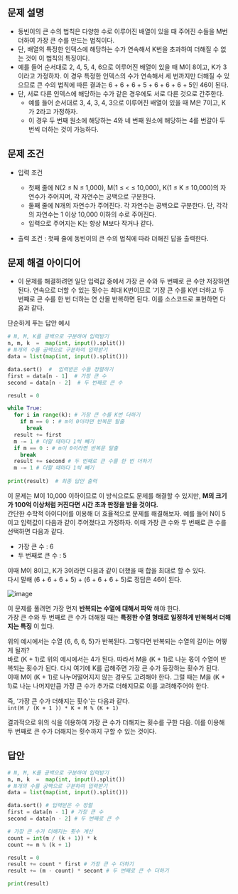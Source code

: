 ## 문제 설명
* 동빈이의 큰 수의 법칙은 다양한 수로 이루어진 배열이 있을 때 주어진 수들을 M번 더하여 가장 큰 수를 만드는 법칙이다.
* 단, 배열의 특정한 인덱스에 해당하는 수가 연속해서 K번을 초과하여 더해질 수 없는 것이 이 법칙의 특징이다.
* 예를 들어 순서대로 2, 4, 5, 4, 6으로 이루어진 배열이 있을 때 M이 8이고, K가 3이라고 가정하자. 이 경우 특정한 인덱스의 수가 연속해서 세 번까지만 더해질 수 있으므로 큰 수의 법칙에 따른 결과는 6 + 6 + 6 + 5 + 6 + 6 + 6 + 5인 46이 된다.
* 단, 서로 다른 인덱스에 해당하는 수가 같은 경우에도 서로 다른 것으로 간주한다.
  * 예를 들어 순서대로 3, 4, 3, 4, 3으로 이루어진 배열이 있을 때 M은 7이고, K가 2라고 가정하자.
  * 이 경우 두 번째 원소에 해당하는 4와 네 번째 원소에 해당하는 4를 번갈아 두 번씩 더하는 것이 가능하다. 

## 문제 조건
* 입력 조건
  * 첫째 줄에 N(2 $\le$ N $\le$ 1,000), M(1 $\le$ < $\le$ 10,000), K(1 $\le$ K $\le$ 10,000)의 자연수가 주어지며, 각 자연수는 공백으로 구분한다.
  * 둘째 줄에 N개의 자연수가 주어진다. 각 자연수는 공백으로 구분한다. 단, 각각의 자연수는 1 이상 10,000 이하의 수로 주어진다.
  * 입력으로 주어지는 K는 항상 M보다 작거나 같다.

* 출력 조건 : 첫째 줄에 동빈이의 큰 수의 법칙에 따라 더해진 답을 출력한다.

## 문제 해결 아이디어
* 이 문제를 해결하려면 일단 입력값 중에서 가장 큰 수와 두 번째로 큰 수만 저장하면 된다. 연속으로 더할 수 있는 횟수는 최대 K번이므로  ‘기장 큰 수를 K번 더하고 두 번째로 큰 수를 한 번 더하는 연 
산몰 반복하면 된다. 이를 소스코드로 표현하면 다음과 같다. 

단순하게 푸는 답안 예시 
```python
# N, M, K를 공백으로 구분하여 입력받기 
n, m, k  =  map(int, input().split()) 
# N개의 수를 공백으로 구분하여 입력받기 
data = list(map(int, input().split()))

data.sort()  #  입력받은 수들 정렬하기 
first = data[n - 1]  # 가장 큰 수 
second = data[n - 2]  # 두 번째로 큰 수 

result = 0 

while True: 
  for i in range(k): # 가장 큰 수를 K번 더하기 
    if m == 0 : # m이 0이라면 반복문 탈출 
      break 
  result += first 
  m -= 1 # 더할 때마다 1씩 빼기 
  if m == 0 : # m이 0이라면 반복문 탈출 
    break 
  result += second # 두 번째로 큰 수를 한 번 더하기 
  m -= 1 # 더할 때마다 1씩 빼기 
  
print(result)  # 최종 답안 출력
```

이 문제는 M이 10,000 이하이므로 이 방식으로도 문제를 해결할 수 있지만, **M의 크기가 100억 이상처럼 커진다면 시간 초과 판정을 받을 것이다.**  
간단한 수학적 아이디어를 이용해 더 효율적으로 문제를 해결해보자. 예를 들어 N이 5이고 입력값이 다음과 같이 주어졌다고 가정하자. 
이때 가장 큰 수와 두 번째로 큰 수를 선택하면 다음과 같다. 
* 가장 큰 수 : 6 
* 두 번째로 큰 수 : 5 

이때 M이 8이고, K가 3이라면 다음과 같이 더했을 때 합을 최대로 할 수 있다.  
다시 말해 (6 + 6 + 6 + 5) + (6 + 6 + 6 + 5)로 정답은 46이 된다.  

![image](https://user-images.githubusercontent.com/78528903/178699644-a7952c02-632a-4923-bc36-edd8b7248452.png)

이 문제를 풀려면 가장 먼저 **반복되는 수열에 대해서 파악** 해야 한다.  
가장 큰 수와 두 번째로 큰 수가 더해질 때는 **특정한 수열 형태로 일정하게 반복해서 더해지는 특징** 이 있다.

위의 예시에서는 수열 {6, 6, 6, 5}가 반복된다. 그렇다면 반복되는 수열의 길이는 어떻게 될까?  
바로 (K + 1)로 위의 예시에서는 4가 된다. 따라서 M을 (K + 1)로 나눈 몫이 수열이 반복되는 횟수가 된다. 다시 여기에 K를 곱해주면 가장 큰 수가 등장하는 횟수가 된다.  
이때 M이 (K + 1)로 나누어떨어지지 않는 경우도 고려해야 한다. 그럴 때는 M을 (K + 1)로 나눈 나머지만큼 가장 큰 수가 추가로 더해지므로 이를 고려해주어야 한다.  

즉, ‘가장 큰 수가 더해지는 횟수'는 다음과 같다.  
`int(M / (K + 1 )) * K + M % (K + 1)`  

결과적으로 위의 식을 이용하여 가장 큰 수가 더해지는 횟수를 구한 다음. 이를 이용해 두 번째로 큰 수가 더해지는 횟수까지 구할 수 있는 것이다.

## 답안
```python
# N, M, K를 공백으로 구분하여 입력받기 
n, m, k  =  map(int, input().split()) 
# N개의 수를 공백으로 구분하여 입력받기 
data = list(map(int, input().split()))

data.sort() # 입력받은 수 정렬
first = data[n - 1] # 가장 큰 수
second = data[n - 2] # 두 번째로 큰 수

# 가장 큰 수가 더해지는 횟수 계산
count = int(m / (k + 1)) * k
count += m % (k + 1)

result = 0
result += count * first # 가장 큰 수 더하기
result += (m - count) * secont # 두 번째로 큰 수 더하기

print(result)
```
